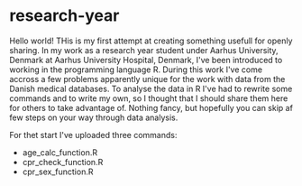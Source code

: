 # research-year

Hello world!
THis is my first attempt at creating something usefull for openly sharing. In my work as a research year student under Aarhus University, Denmark at Aarhus University Hospital, Denmark, I've been introduced to working in the programming language R.
During this work I've come accross a few problems apparently unique for the work with data from the Danish medical databases. To analyse the data in R I've had to rewrite some commands and to write my own, so I thought that I should share them here for others to take advantage of. Nothing fancy, but hopefully you can skip af few steps on your way through data analysis.

For thet start I've uploaded three commands:
- age_calc_function.R
- cpr_check_function.R
- cpr_sex_function.R
